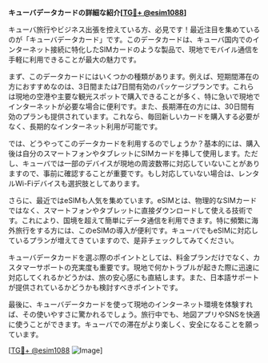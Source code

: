 **キューバデータカードの詳細な紹介[[TG💪+ @esim1088](https://t.me/s/esim1088)]**

キューバ旅行やビジネス出張を控えている方、必見です！最近注目を集めているのが「キューバデータカード」です。このデータカードは、キューバ国内でのインターネット接続に特化したSIMカードのような製品で、現地でモバイル通信を手軽に利用できることが最大の魅力です。

まず、このデータカードにはいくつかの種類があります。例えば、短期間滞在の方におすすめなのは、3日間または7日間有効のパッケージプランです。これらは現地の空港や主要な観光スポットで購入できることが多く、特に急いで現地でインターネットが必要な場合に便利です。また、長期滞在の方には、30日間有効のプランも提供されています。これなら、毎回新しいカードを購入する必要がなく、長期的なインターネット利用が可能です。

では、どうやってこのデータカードを利用するのでしょうか？基本的には、購入後は自分のスマートフォンやタブレットにSIMカードを挿して使用します。ただし、キューバでは一部のデバイスが現地の周波数帯に対応していないことがありますので、事前に確認することが重要です。もし対応していない場合は、レンタルWi-Fiデバイスも選択肢としてあります。

さらに、最近ではeSIMも人気を集めています。eSIMとは、物理的なSIMカードではなく、スマートフォンやタブレットに直接ダウンロードして使える技術です。これにより、国境を超えて簡単にデータ通信を利用できます。特に頻繁に海外旅行をする方には、このeSIMの導入が便利です。キューバでもeSIMに対応しているプランが増えてきていますので、是非チェックしてみてください。

キューバデータカードを選ぶ際のポイントとしては、料金プランだけでなく、カスタマーサポートの充実度も重要です。現地で何かトラブルが起きた際に迅速に対応してくれるかどうかは、旅の安心感にも直結します。また、日本語サポートが提供されているかどうかも検討すべきポイントです。

最後に、キューバデータカードを使って現地のインターネット環境を体験すれば、その使いやすさに驚かれるでしょう。旅行中でも、地図アプリやSNSを快適に使うことができます。キューバでの滞在がより楽しく、安全になることを願っています。

[[TG💪+ @esim1088](https://t.me/s/esim1088) ![Image](https://i.postimg.cc/Y0z9fWf4/image.png)]